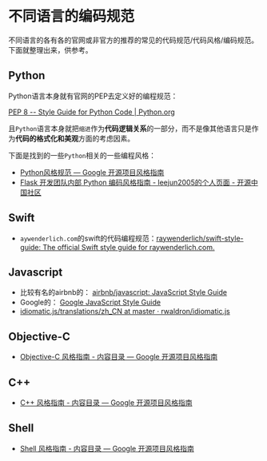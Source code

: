 # 不同语言的编码规范

不同语言的各有各的官网或非官方的推荐的常见的代码规范/代码风格/编码规范。下面就整理出来，供参考。

## Python
Python语言本身就有官网的PEP去定义好的编程规范：

[PEP 8 -- Style Guide for Python Code | Python.org](https://www.python.org/dev/peps/pep-0008/)

且`Python`语言本身就把`缩进`作为**代码逻辑关系**的一部分，而不是像其他语言只是作为**代码的格式化和美观**方面的考虑因素。


下面是找到的一些`Python`相关的一些编程风格：
* [Python风格规范 — Google 开源项目风格指南](http://zh-google-styleguide.readthedocs.io/en/latest/google-python-styleguide/python_style_rules/)
* [Flask 开发团队内部 Python 编码风格指南 - leejun2005的个人页面 - 开源中国社区](http://my.oschina.net/leejun2005/blog/615953)


## Swift
* `aywenderlich.com`的swift的代码编程规范：[raywenderlich/swift-style-guide: The official Swift style guide for raywenderlich.com.](https://github.com/raywenderlich/swift-style-guide#lazy-initialization)


## Javascript

* 比较有名的airbnb的：
[airbnb/javascript: JavaScript Style Guide](https://github.com/airbnb/javascript)
* Google的： [Google JavaScript Style Guide](https://google.github.io/styleguide/jsguide.html)
* [idiomatic.js/translations/zh_CN at master · rwaldron/idiomatic.js](https://github.com/rwaldron/idiomatic.js/tree/master/translations/zh_CN)

## Objective-C

* [Objective-C 风格指南 - 内容目录 — Google 开源项目风格指南](http://zh-google-styleguide.readthedocs.io/en/latest/google-objc-styleguide/contents/)

## C++
* [C++ 风格指南 - 内容目录 — Google 开源项目风格指南](http://zh-google-styleguide.readthedocs.io/en/latest/google-cpp-styleguide/contents/)

## Shell
* [Shell 风格指南 - 内容目录 — Google 开源项目风格指南](http://zh-google-styleguide.readthedocs.io/en/latest/google-shell-styleguide/contents/)

